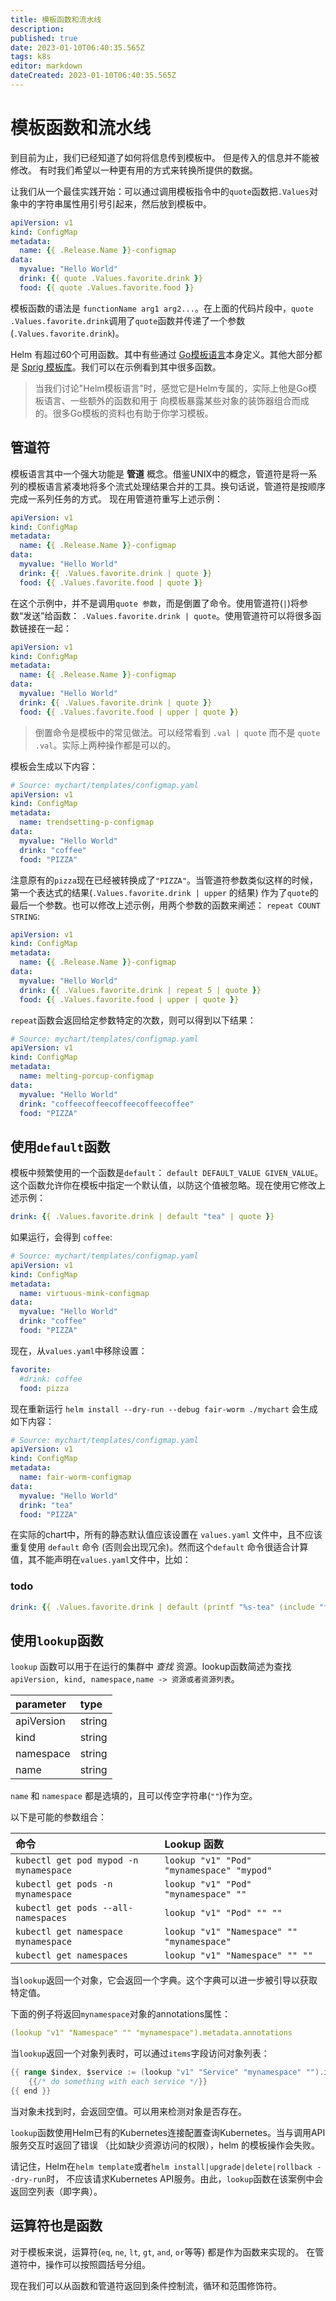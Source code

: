 ```yaml
---
title: 模板函数和流水线
description: 
published: true
date: 2023-01-10T06:40:35.565Z
tags: k8s
editor: markdown
dateCreated: 2023-01-10T06:40:35.565Z
---
```


# 模板函数和流水线



到目前为止，我们已经知道了如何将信息传到模板中。 但是传入的信息并不能被修改。 有时我们希望以一种更有用的方式来转换所提供的数据。

让我们从一个最佳实践开始：可以通过调用模板指令中的`quote`函数把`.Values`对象中的字符串属性用引号引起来，然后放到模板中。



```yaml
apiVersion: v1
kind: ConfigMap
metadata:
  name: {{ .Release.Name }}-configmap
data:
  myvalue: "Hello World"
  drink: {{ quote .Values.favorite.drink }}
  food: {{ quote .Values.favorite.food }}
```

模板函数的语法是 `functionName arg1 arg2...`。在上面的代码片段中，`quote .Values.favorite.drink`调用了`quote`函数并传递了一个参数(`.Values.favorite.drink`)。

Helm 有超过60个可用函数。其中有些通过 [Go模板语言](https://godoc.org/text/template)本身定义。其他大部分都是 [Sprig 模板库](https://masterminds.github.io/sprig/)。我们可以在示例看到其中很多函数。

> 当我们讨论"Helm模板语言"时，感觉它是Helm专属的，实际上他是Go模板语言、一些额外的函数和用于 向模板暴露某些对象的装饰器组合而成的。很多Go模板的资料也有助于你学习模板。

## 管道符

模板语言其中一个强大功能是 **管道** 概念。借鉴UNIX中的概念，管道符是将一系列的模板语言紧凑地将多个流式处理结果合并的工具。换句话说，管道符是按顺序完成一系列任务的方式。 现在用管道符重写上述示例：

```yaml
apiVersion: v1
kind: ConfigMap
metadata:
  name: {{ .Release.Name }}-configmap
data:
  myvalue: "Hello World"
  drink: {{ .Values.favorite.drink | quote }}
  food: {{ .Values.favorite.food | quote }}
```

在这个示例中，并不是调用`quote 参数`，而是倒置了命令。使用管道符(`|`)将参数“发送”给函数： `.Values.favorite.drink | quote`。使用管道符可以将很多函数链接在一起：

```yaml
apiVersion: v1
kind: ConfigMap
metadata:
  name: {{ .Release.Name }}-configmap
data:
  myvalue: "Hello World"
  drink: {{ .Values.favorite.drink | quote }}
  food: {{ .Values.favorite.food | upper | quote }}
```

> 倒置命令是模板中的常见做法。可以经常看到 `.val | quote` 而不是 `quote .val`。实际上两种操作都是可以的。

模板会生成以下内容：

```yaml
# Source: mychart/templates/configmap.yaml
apiVersion: v1
kind: ConfigMap
metadata:
  name: trendsetting-p-configmap
data:
  myvalue: "Hello World"
  drink: "coffee"
  food: "PIZZA"
```



注意原有的`pizza`现在已经被转换成了`"PIZZA"`。当管道符参数类似这样的时候，第一个表达式的结果(`.Values.favorite.drink | upper` 的结果) 作为了`quote`的最后一个参数。也可以修改上述示例，用两个参数的函数来阐述： `repeat COUNT STRING`:



```yaml
apiVersion: v1
kind: ConfigMap
metadata:
  name: {{ .Release.Name }}-configmap
data:
  myvalue: "Hello World"
  drink: {{ .Values.favorite.drink | repeat 5 | quote }}
  food: {{ .Values.favorite.food | upper | quote }}
```

`repeat`函数会返回给定参数特定的次数，则可以得到以下结果：

```yaml
# Source: mychart/templates/configmap.yaml
apiVersion: v1
kind: ConfigMap
metadata:
  name: melting-porcup-configmap
data:
  myvalue: "Hello World"
  drink: "coffeecoffeecoffeecoffeecoffee"
  food: "PIZZA"
```



##  使用`default`函数

模板中频繁使用的一个函数是`default`： `default DEFAULT_VALUE GIVEN_VALUE`。 这个函数允许你在模板中指定一个默认值，以防这个值被忽略。现在使用它修改上述示例：

```yaml
drink: {{ .Values.favorite.drink | default "tea" | quote }}
```

如果运行，会得到 `coffee`:

```yaml
# Source: mychart/templates/configmap.yaml
apiVersion: v1
kind: ConfigMap
metadata:
  name: virtuous-mink-configmap
data:
  myvalue: "Hello World"
  drink: "coffee"
  food: "PIZZA"
```

现在，从`values.yaml`中移除设置：

```yaml
favorite:
  #drink: coffee
  food: pizza
```



现在重新运行 `helm install --dry-run --debug fair-worm ./mychart` 会生成如下内容：

``` yaml
# Source: mychart/templates/configmap.yaml
apiVersion: v1
kind: ConfigMap
metadata:
  name: fair-worm-configmap
data:
  myvalue: "Hello World"
  drink: "tea"
  food: "PIZZA"
```

在实际的chart中，所有的静态默认值应该设置在 `values.yaml` 文件中，且不应该重复使用 `default` 命令 (否则会出现冗余)。然而这个`default` 命令很适合计算值，其不能声明在`values.yaml`文件中，比如：

### todo



```yaml
drink: {{ .Values.favorite.drink | default (printf "%s-tea" (include "fullname" .)) }}
```



## 使用`lookup`函数

`lookup` 函数可以用于在运行的集群中 *查找* 资源。lookup函数简述为查找 `apiVersion, kind, namespace,name -> 资源或者资源列表`。



| parameter  | type   |
| :--------- | :----- |
| apiVersion | string |
| kind       | string |
| namespace  | string |
| name       | string |



`name` 和 `namespace` 都是选填的，且可以传空字符串(`""`)作为空。

以下是可能的参数组合：

| 命令                                   | Lookup 函数                                |
| :------------------------------------- | :----------------------------------------- |
| `kubectl get pod mypod -n mynamespace` | `lookup "v1" "Pod" "mynamespace" "mypod"`  |
| `kubectl get pods -n mynamespace`      | `lookup "v1" "Pod" "mynamespace" ""`       |
| `kubectl get pods --all-namespaces`    | `lookup "v1" "Pod" "" ""`                  |
| `kubectl get namespace mynamespace`    | `lookup "v1" "Namespace" "" "mynamespace"` |
| `kubectl get namespaces`               | `lookup "v1" "Namespace" "" ""`            |

当`lookup`返回一个对象，它会返回一个字典。这个字典可以进一步被引导以获取特定值。

下面的例子将返回`mynamespace`对象的annotations属性：

```yaml
(lookup "v1" "Namespace" "" "mynamespace").metadata.annotations
```



当`lookup`返回一个对象列表时，可以通过`items`字段访问对象列表：

```go
{{ range $index, $service := (lookup "v1" "Service" "mynamespace" "").items }}
    {{/* do something with each service */}}
{{ end }}
```



当对象未找到时，会返回空值。可以用来检测对象是否存在。

`lookup`函数使用Helm已有的Kubernetes连接配置查询Kubernetes。当与调用API服务交互时返回了错误 （比如缺少资源访问的权限），helm 的模板操作会失败。

请记住，Helm在`helm template`或者`helm install|upgrade|delete|rollback --dry-run`时， 不应该请求Kubernetes API服务。由此，`lookup`函数在该案例中会返回空列表（即字典）。

## 运算符也是函数

对于模板来说，运算符(`eq`, `ne`, `lt`, `gt`, `and`, `or`等等) 都是作为函数来实现的。 在管道符中，操作可以按照圆括号分组。

现在我们可以从函数和管道符返回到条件控制流，循环和范围修饰符。